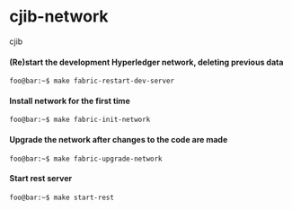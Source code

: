 # cjib-network

cjib


#### (Re)start the development Hyperledger network, deleting previous data
```console
foo@bar:~$ make fabric-restart-dev-server
```

#### Install network for the first time
```console
foo@bar:~$ make fabric-init-network
```

#### Upgrade the network after changes to the code are made
```console
foo@bar:~$ make fabric-upgrade-network
```

#### Start rest server
```console
foo@bar:~$ make start-rest
```